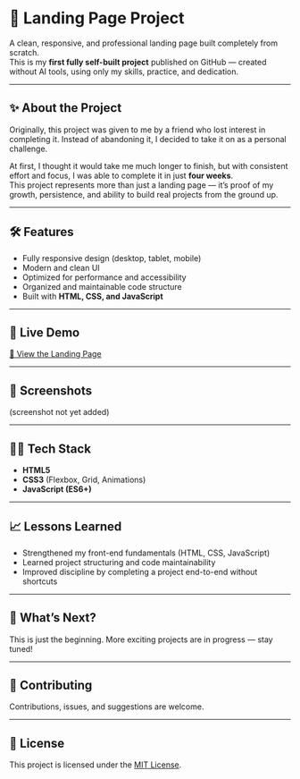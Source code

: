 # 🚀 Landing Page Project

A clean, responsive, and professional landing page built completely from scratch.  
This is my **first fully self-built project** published on GitHub — created without AI tools, using only my skills, practice, and dedication.  

---

## ✨ About the Project
Originally, this project was given to me by a friend who lost interest in completing it. Instead of abandoning it, I decided to take it on as a personal challenge.  

At first, I thought it would take me much longer to finish, but with consistent effort and focus, I was able to complete it in just **four weeks**.  
This project represents more than just a landing page — it’s proof of my growth, persistence, and ability to build real projects from the ground up.

---

## 🛠️ Features
- Fully responsive design (desktop, tablet, mobile)  
- Modern and clean UI  
- Optimized for performance and accessibility  
- Organized and maintainable code structure  
- Built with **HTML, CSS, and JavaScript**  
---

## 🚀 Live Demo
[🔗 View the Landing Page](https://sacred-kings.vercel.appq)

---

## 📸 Screenshots
(screenshot not yet added)

---

## 🧑‍💻 Tech Stack
- **HTML5**  
- **CSS3** (Flexbox, Grid, Animations)  
- **JavaScript (ES6+)**

---

## 📈 Lessons Learned
- Strengthened my front-end fundamentals (HTML, CSS, JavaScript)  
- Learned project structuring and code maintainability  
- Improved discipline by completing a project end-to-end without shortcuts  

---

## 🔮 What’s Next?
This is just the beginning. More exciting projects are in progress — stay tuned!  

---

## 🤝 Contributing
Contributions, issues, and suggestions are welcome.  

---

## 📄 License
This project is licensed under the [MIT License](LICENSE).
